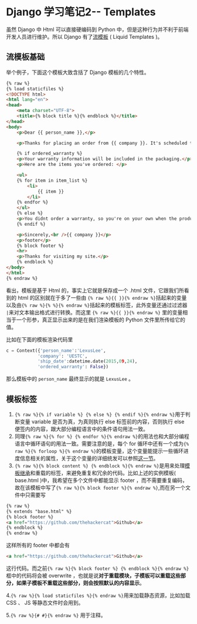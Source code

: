 #  Django 学习笔记2-- Templates 

虽然 Django 中 Html 可以直接硬编码到 Python 中，但是这种行为并不利于前端开发人员进行维护。所以 Django 有了[流模板](http://liquidmarkup.org/) ( Liquid Templates )。

## 流模板基础

举个例子，下面这个模板大致含括了 Django 模板的几个特性。
<!--more-->

``` html
{% raw %}
{% load staticfiles %}
<!DOCTYPE html>
<html lang="en">
<head>
    <meta charset="UTF-8">
    <title>{% block title %}{% endblock %}</title>
</head>
<body>
    <p>Dear {{ person_name }},</p>

    <p>Thanks for placing an order from {{ company }}. It's scheduled to ship on {{ ship_date|date:"F J,Y " }}.</p>

    {% if ordered_warranty %}
    <p>Your warranty information will be included in the packaging.</p>
    <p>Here are the items you've ordered: </p>

    <ul>
    {% for item in item_list %}
        <li>
            {{ item }}
        </li>
    {% endfor %}
    </ul>
    {% else %}
    <p>You didnt order a warranty, so you're on your own when the products inevitably stop working. </p>
    {% endif %}

    <p>Sincerely,<br />{{ company }}</p>
    <p>footer</p>
    {% block footer %}
    <hr>
    <p>Thanks for visiting my site.</p>
    {% endblock %}
</body>
</html>
{% endraw %}
```

看出，模板是基于 Html 的，事实上它就是保存成一个 .html 文件，它跟我们所看到的 html 的区别就在于多了一些由 ```{% raw %}{{ }}{% endraw %}```括起来的变量以及由```{% raw %}{% %}{% endraw %}```括起来的模板标签，此外变量还通过过滤器 ```|```来对文本输出格式进行转换。而这里 ```{% raw %}{{ }}{% endraw %}``` 里的变量相当于一个形参，真正显示出来的是在我们渲染模板的 Python 文件里所传给它的值。

比如在下面的模板渲染代码里

```python
c = Context({'person_name':'LexusLee',
			'company': 'UESTC',
			'ship_date':datetime.date(2015,09,24),
			'ordered_warranty': False})
```

那么模板中的 ```person_name``` 最终显示的就是 ```LexusLee``` 。

## 模板标签

1. ```{% raw %}{% if variable %} {% else %} {% endif %}{% endraw %}```用于判断变量 variable 是否为真，为真则执行 else 标签前的内容，否则执行 else 便签内的内容，跟大部分编程语言中的条件语句用法一致。
2. 同理```{% raw %}{% for %} {% endfor %}{% endraw %}```的用法也和大部分编程语言中循环语句的用法一致。需要注意的是，每个 for 循环中还有一个成为```{% raw %}{% forloop %}{% endraw %}```的模板变量，这个变量能提示一些循环进度信息相关的属性，关于这个变量的详细统发可以参照[这一节](http://djangobook.py3k.cn/appendixF/)。
3. ```{% raw %}{% block content %} {% endblock %}{% endraw %}```是用来处理[模板继承](http://djangobook.py3k.cn/appendixF/)和重载的标签，来避免重复和冗余的代码。比如上述的实例模板( base.html )中，我希望在多个文件中都能显示 footer ，而不需要重复编码，故在该模板中写了```{% raw %}{% block footer %}{% endraw %}```,而在另一个文件中只需要写
``` html
{% raw %}
{% extends "base.html" %}
{% block footer %}
<a href="https://github.com/thehackercat">Github</a>
{% endblock %}
{% endraw %}
```
这样所有的 footer 中都会有
``` html
<a href="https://github.com/thehackercat">Github</a>
```
这行代码。而之前```{% raw %}{% block footer %} {% endblock %}{% endraw %}```框中的代码将会被 overwrite ，也就是说**对于重载模块，子模板可以重载这些部分，如果子模板不重载这些部分，则会按照默认的内容显示**。

4.```{% raw %}{% load staticfiles %}{% endraw %}```用来加载静态资源，比如加载 CSS 、 JS 等静态文件时会用到。

5.```{% raw %}{# #}{% endraw %}``` 用于注释。

